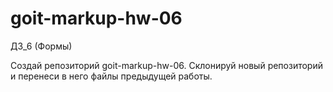 # goit-markup-hw-06

ДЗ_6 (Формы)

Создай репозиторий goit-markup-hw-06.
Склонируй новый репозиторий и перенеси в него файлы предыдущей работы.
